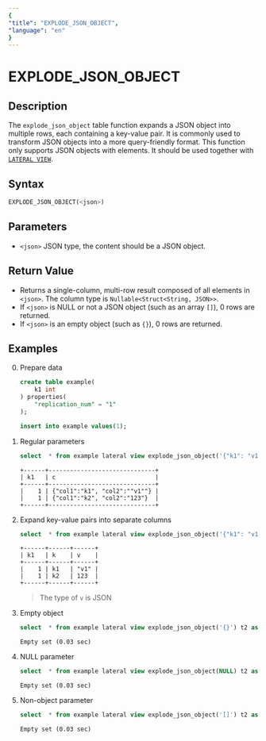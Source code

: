 ```yaml
---
{
"title": "EXPLODE_JSON_OBJECT",
"language": "en"
}
---
```


# EXPLODE_JSON_OBJECT
## Description
The `explode_json_object` table function expands a JSON object into multiple rows, each containing a key-value pair.
It is commonly used to transform JSON objects into a more query-friendly format. This function only supports JSON objects with elements.
It should be used together with [`LATERAL VIEW`](../../../query-data/lateral-view.md).

## Syntax
```sql
EXPLODE_JSON_OBJECT(<json>)
```

## Parameters
- `<json>` JSON type, the content should be a JSON object.

## Return Value
- Returns a single-column, multi-row result composed of all elements in `<json>`. The column type is `Nullable<Struct<String, JSON>>`.
- If `<json>` is NULL or not a JSON object (such as an array `[]`), 0 rows are returned.
- If `<json>` is an empty object (such as `{}`), 0 rows are returned.

## Examples
0. Prepare data
    ```sql
    create table example(
        k1 int
    ) properties(
        "replication_num" = "1"
    );

    insert into example values(1);
    ```
1. Regular parameters
    ```sql
    select  * from example lateral view explode_json_object('{"k1": "v1", "k2": 123}') t2 as c;
    ```
    ```text
    +------+------------------------------+
    | k1   | c                            |
    +------+------------------------------+
    |    1 | {"col1":"k1", "col2":""v1""} |
    |    1 | {"col1":"k2", "col2":"123"}  |
    +------+------------------------------+
    ```
2. Expand key-value pairs into separate columns
    ```sql
    select  * from example lateral view explode_json_object('{"k1": "v1", "k2": 123}') t2 as k, v;
    ```
    ```text
    +------+------+------+
    | k1   | k    | v    |
    +------+------+------+
    |    1 | k1   | "v1" |
    |    1 | k2   | 123  |
    +------+------+------+
    ```
    > The type of `v` is JSON
3. Empty object
    ```sql
    select  * from example lateral view explode_json_object('{}') t2 as c;
    ```
    ```text
    Empty set (0.03 sec)
    ```
4. NULL parameter
    ```sql
    select  * from example lateral view explode_json_object(NULL) t2 as c;
    ```
    ```text
    Empty set (0.03 sec)
    ```
5. Non-object parameter
    ```sql
    select  * from example lateral view explode_json_object('[]') t2 as c;
    ```
    ```text
    Empty set (0.03 sec)
    ```